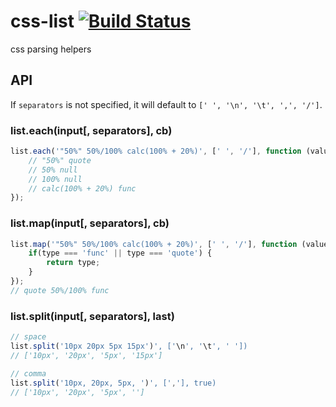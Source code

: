 # css-list [![Build Status](https://travis-ci.org/TrySound/css-list.svg)](https://travis-ci.org/TrySound/css-list)
css parsing helpers

## API

If `separators` is not specified, it will default to
`[' ', '\n', '\t', ',', '/']`.

### list.each(input[, separators], cb)

```js
list.each('"50%" 50%/100% calc(100% + 20%)', [' ', '/'], function (value, type) {
	// "50%" quote
	// 50% null
	// 100% null
	// calc(100% + 20%) func
});
```

### list.map(input[, separators], cb)

```js
list.map('"50%" 50%/100% calc(100% + 20%)', [' ', '/'], function (value, type, prevValue, prevType) {
	if(type === 'func' || type === 'quote') {
		return type;
	}
});
// quote 50%/100% func
```

### list.split(input[, separators], last)

```js
// space
list.split('10px 20px 5px 15px')', ['\n', '\t', ' '])
// ['10px', '20px', '5px', '15px']
```

```js
// comma
list.split('10px, 20px, 5px, ')', [','], true)
// ['10px', '20px', '5px', '']
```
